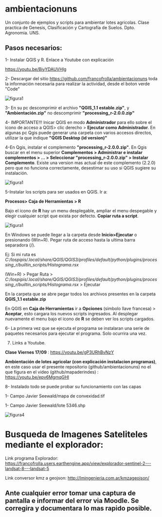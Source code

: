 # ambientacionuns
Un conjunto de ejemplos y scripts para ambientar lotes agricolas. Clase practica de Genesis, Clasificación y Cartografía de Suelos. Dpto. Agronomia. UNS. 

## Pasos necesarios: 
1- Instalar QGIS y R. Enlace a Youtube con explicación

https://youtu.be/BiyYDAUVHlg

2- Descargar del sitio https://github.com/francofrolla/ambientacionuns toda la información necesaria para realizar la actividad, desde el boton verde "Code"

![figura1](https://github.com/francofrolla/ambientacionuns/blob/main/imagenes/figura%201.png?raw=true)

3- En su pc descomprimir el archivo **"QGIS_1.1 estable.zip"**, y **"Ambientación.zip"** no descomprimir **"processing_r-2.0.0.zip"**

4- IMPORTANTE!!! Inicar QGIS en modo **Administrador** para ello sobre el icono de acceso a QGIS> clic derecho > **Ejecutar como Administrador**. En algunas pc Qgis puede generar una carpeta con varios accesos directos, utilizar la que indique **"QGIS Desktop (id version)"**

4-En Qgis, instalar el complemento **"processing_r-2.0.0.zip"**. En Qgis buscar en el menu superior **Complementos > Administrar e instalar complementos > ... > Seleccionar "processing_r-2.0.0.zip" > Instalar Complemento**. Existe una version mas actual de este complemento (2.2.0) pero que no funciona correctamente, desestimar su uso si QGIS sugiere su instalación. 

![figura1](https://github.com/francofrolla/ambientacionuns/blob/main/imagenes/figura%202.png?raw=true)

5-Instalar los scripts para ser usados en QGIS. Ir a:

**Procesos> Caja de Herramientas > R**

Bajo el icono de **R** hay un menu desplegable, ampliar el menu despegable y elegir cualquier script que exista por defecto. **Copiar ruta a script**. 

![figura1](https://github.com/francofrolla/ambientacionuns/blob/main/imagenes/figura%203.png?raw=true)

En Windows se puede llegar a la carpeta desde **Inicio>Ejecutar** o presionando (Win+R). Pegar ruta de acceso hasta la ultima barra separadora (/). 

Ej: Si mi ruta es *C:/lospipis/.local/share/QGIS/QGIS3/profiles/default/python/plugins/processing_r/builtin_scripts/Histograma.rsx*

(Win+R) > Pegar Ruta > *C:/lospipis/.local/share/QGIS/QGIS3/profiles/default/python/plugins/processing_r/builtin_scripts/Histograma.rsx* > Ejecutar 

En la carpeta que se abre pegar todos los archivos presentes en la carpeta **QGIS_1.1 estable.zip**

En QGIS en **Caja de Herramientas** ir a **Opciones** (simbolo llave francesa) > **Aceptar**, esto cargara los nuevos scripts ingresados. Al desplegar nuevamente el menu bajo el icono de **R** se deben ver los scripts cargados.

6- La primera vez que se ejecuta el programa se instalaran una serie de paquetes necesarios para ejecutar el programa. Solo ocurrira una vez.

7. Links a Youtube.

**Clase Viernes 17/09** : https://youtu.be/gP3URhBvNzY

**Ambientación de lotes agricolar (con explicación instalacion programas)**, en este caso usar el presente repositorio (github/ambientacionuns) no el que figura en el video (github/mapaderindes) :  https://youtu.be/epv6MgmqGHI 

8- Instalado todo se puede probar su funcionamiento con las capas

1- Campo Javier Seewald/mapa de convexidad.tif

1- Campo Javier Seewald/lote 5346.shp

![figura4](https://github.com/francofrolla/ambientacionuns/blob/main/imagenes/figura%204.png?raw=true)


# Busqueda de Imagenes Sateliteles mediante el explorador:

Link programa Explorador: https://francofrolla.users.earthengine.app/view/explorador-sentinel-2---landsat-8---landsat-5

Link conversor kmz a geojson: http://lmingenieria.com.ar/kmzageojson/

## Ante cualquier error tomar una captura de pantalla e informar del error via Moodle. Se corregira y documentara lo mas rapido posible.  





